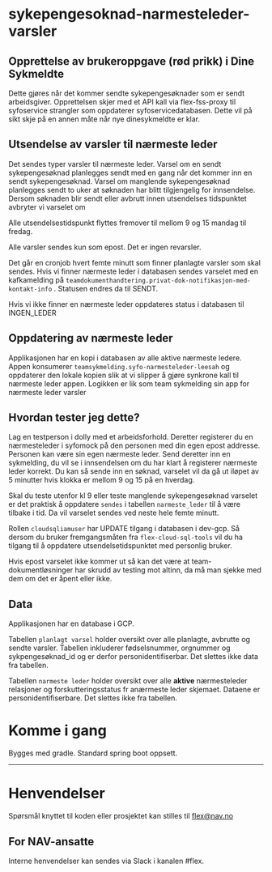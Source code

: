 # sykepengesoknad-narmesteleder-varsler


## Opprettelse av brukeroppgave (rød prikk) i Dine Sykmeldte
Dette gjøres når det kommer sendte sykepengesøknader som er sendt arbeidsgiver.
Opprettelsen skjer med et API kall via flex-fss-proxy til syfoservice strangler som oppdaterer syfoservicedatabasen.
Dette vil på sikt skje på en annen måte når nye dinesykmeldte er klar.

## Utsendelse av varsler til nærmeste leder
Det sendes typer varsler til nærmeste leder. 
Varsel om en sendt sykepengesøknad planlegges sendt med en gang når det kommer inn en sendt sykepengesøknad.
Varsel om manglende sykepengesøknad planlegges sendt to uker at søknaden har blitt tilgjengelig for innsendelse.
Dersom søknaden blir sendt eller avbrutt innen utsendelses tidspunktet avbryter vi varselet om 

Alle utsendelsestidspunkt flyttes fremover til mellom 9 og 15 mandag til fredag.

Alle varsler sendes kun som epost. Det er ingen revarsler.

Det går en cronjob hvert femte minutt som finner planlagte varsler som skal sendes. 
Hvis vi finner nærmeste leder i databasen sendes varselet med en kafkamelding på `teamdokumenthandtering.privat-dok-notifikasjon-med-kontakt-info` .
Statusen endres da til SENDT. 

Hvis vi ikke finner en nærmeste leder oppdateres status i databasen til INGEN_LEDER


## Oppdatering av nærmeste leder
Applikasjonen har en kopi i databasen av alle aktive nærmeste ledere. Appen konsumerer `teamsykmelding.syfo-narmesteleder-leesah` og oppdaterer den lokale kopien slik at vi slipper å gjøre synkrone kall til nærmeste leder appen.
Logikken er lik som team sykmelding sin app for nærmeste leder varsler


## Hvordan tester jeg dette?
Lag en testperson i dolly med et arbeidsforhold. Deretter registerer du en nærmesteleder i syfomock på den personen med din egen epost addresse. Personen kan være sin egen nærmeste leder.
Send deretter inn en sykmelding, du vil se i innsendelsen om du har klart å registerer nærmeste leder korrekt. 
Du kan så sende inn en søknad, varselet vil da gå ut iløpet av 5 minutter hvis klokka er mellom 9 og 15 på en hverdag. 

Skal du teste utenfor kl 9 eller teste manglende sykepengesøknad varselet er det praktisk å oppdatere `sendes` i tabellen `narmeste_leder` til å være tilbake i tid. 
Da vil varselet sendes ved neste hele femte minutt.

Rollen `cloudsqliamuser` har UPDATE tilgang i databasen i dev-gcp. Så dersom du bruker fremgangsmåten fra `flex-cloud-sql-tools` vil du ha tilgang til å oppdatere utsendelsetidspunktet med personlig bruker.

Hvis epost varselet ikke kommer ut så kan det være at team-dokumentløsninger har skrudd av testing mot altinn, da må man sjekke med dem om det er åpent eller ikke.

## Data
Applikasjonen har en database i GCP.

Tabellen `planlagt varsel` holder oversikt over alle planlagte, avbrutte og sendte varsler.
Tabellen inkluderer fødselsnummer, orgnummer og sykpengesøknad_id og er derfor personidentifiserbar. Det slettes ikke data fra tabellen.

Tabellen `narmeste leder` holder oversikt over alle **aktive** nærmesteleder relasjoner og forskutteringsstatus fr anærmeste leder skjemaet.
Dataene er personidentifiserbare.
Det slettes ikke fra tabellen.


# Komme i gang

Bygges med gradle. Standard spring boot oppsett.

---

# Henvendelser


Spørsmål knyttet til koden eller prosjektet kan stilles til flex@nav.no

## For NAV-ansatte

Interne henvendelser kan sendes via Slack i kanalen #flex.
